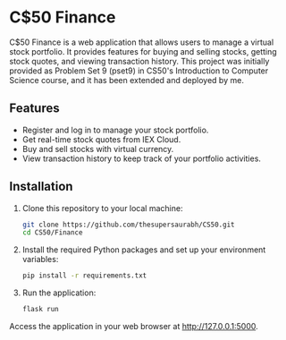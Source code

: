 # C$50 Finance

C$50 Finance is a web application that allows users to manage a virtual stock portfolio. It provides features for buying and selling stocks, getting stock quotes, and viewing transaction history. This project was initially provided as Problem Set 9 (pset9) in CS50's Introduction to Computer Science course, and it has been extended and deployed by me.

## Features

- Register and log in to manage your stock portfolio.
- Get real-time stock quotes from IEX Cloud.
- Buy and sell stocks with virtual currency.
- View transaction history to keep track of your portfolio activities.

## Installation

1. Clone this repository to your local machine:

   ```bash
   git clone https://github.com/thesupersaurabh/CS50.git
   cd CS50/Finance
2. Install the required Python packages and set up your environment variables:

   ```bash
   pip install -r requirements.txt
3. Run the application:

   ```bash
   flask run
Access the application in your web browser at http://127.0.0.1:5000.
   




